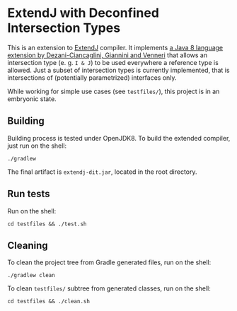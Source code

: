 # ExtendJ with Deconfined Intersection Types

This is an extension to [ExtendJ](https://extendj.org/) compiler. It implements
[a Java 8 language extension by Dezani-Ciancaglini, Giannini and Venneri](https://drops.dagstuhl.de/opus/volltexte/2020/13225/) that allows an intersection type
(e. g. `I & J`) to be used everywhere a reference type is allowed. Just a subset
of intersection types is currently implemented, that is intersections of
(potentially parametrized) interfaces only.

While working for simple use cases (see `testfiles/`), this project is in an embryonic state.

## Building

Building process is tested under OpenJDK8. To build the extended compiler, just run on the shell:

    ./gradlew
    
The final artifact is `extendj-dit.jar`, located in the root directory.
    
## Run tests

Run on the shell:

    cd testfiles && ./test.sh
    
## Cleaning

To clean the project tree from Gradle generated files, run on the shell:

    ./gradlew clean
    
To clean `testfiles/` subtree from generated classes, run on the shell:

    cd testfiles && ./clean.sh
